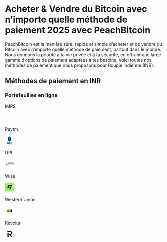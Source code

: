<body class="payment-methods-page">

# Acheter & Vendre du Bitcoin avec n’importe quelle méthode de paiement 2025 avec PeachBitcoin

PeachBitcoin est la manière sûre, rapide et simple d’acheter et de vendre du Bitcoin avec n’importe quelle méthode de paiement, partout dans le monde. Nous donnons la priorité à ta vie privée et à ta sécurité, en offrant une large gamme d’options de paiement adaptées à tes besoins. Voici toutes nos méthodes de paiement que nous proposons pour Roupie indienne (INR).

## Méthodes de paiement en INR

### Portefeuilles en ligne

<div class="payment-grid">
    <div class="payment-grid-item">
        <p>IMPS</p> 
        <img src="/img/faq/logoimg/blank.png" width="30px" height="27px" alt="Acheter du bitcoin avec IMPS, Vendre du bitcoin avec IMPS">
    </div>
    <div class="payment-grid-item">
        <p>Paytm</p> 
        <img src="/img/faq/logoimg/paytm.png" width="30px" height="27px" alt="Acheter du bitcoin avec Paytm, Vendre du bitcoin avec Paytm">
    </div>
    <div class="payment-grid-item">
        <p>UPI</p> 
        <img src="/img/faq/logoimg/upi.png" width="30px" height="27px" alt="Acheter du bitcoin avec UPI, Vendre du bitcoin avec UPI">
    </div>
    <div class="payment-grid-item">
        <p>Wise</p> 
        <img src="/img/faq/logoimg/wise.png" width="30px" height="27px" alt="Acheter du bitcoin avec Wise, Vendre du bitcoin avec Wise">
    </div>
    <div class="payment-grid-item">
        <p>Western Union</p> 
        <img src="/img/faq/logoimg/westernunion.png" width="30px" height="27px" alt="Acheter du bitcoin avec Western Union, Vendre du bitcoin avec Western Union">
    </div>
        <div class="payment-grid-item">
        <p>Revolut</p> 
        <img src="/img/faq/logoimg/revolut.png" width="30px" height="27px" alt="Acheter du bitcoin avec Revolut, Vendre du bitcoin avec Revolut">
    </div>
</div>

</body>
